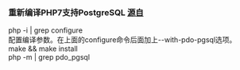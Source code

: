 ### 重新编译PHP7支持PostgreSQL [源自](https://www.liudon.org/1332.html)
 php -i | grep configure  
 配置编译参数。在上面的configure命令后面加上--with-pdo-pgsql选项。  
 make && make install  
 php -m | grep pdo_pgsql
